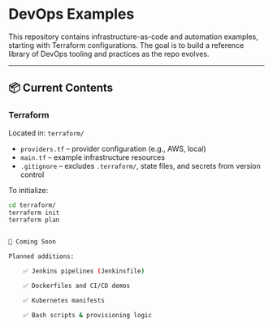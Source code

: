 # DevOps Examples

This repository contains infrastructure-as-code and automation examples, starting with Terraform configurations. The goal is to build a reference library of DevOps tooling and practices as the repo evolves.

---

## 📦 Current Contents

### Terraform
Located in: `terraform/`

- `providers.tf` – provider configuration (e.g., AWS, local)
- `main.tf` – example infrastructure resources
- `.gitignore` – excludes `.terraform/`, state files, and secrets from version control

To initialize:
```bash
cd terraform/
terraform init
terraform plan


🚧 Coming Soon

Planned additions:

    ✅ Jenkins pipelines (Jenkinsfile)

    ✅ Dockerfiles and CI/CD demos

    ✅ Kubernetes manifests

    ✅ Bash scripts & provisioning logic
